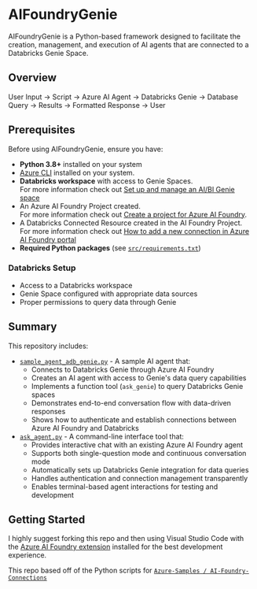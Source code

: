 # AIFoundryGenie

AIFoundryGenie is a Python-based framework designed to facilitate the creation, management, and execution of AI agents that are connected to a Databricks Genie Space. 

## Overview 
User Input → Script → Azure AI Agent → Databricks Genie → Database Query → Results → Formatted Response → User

## Prerequisites
Before using AIFoundryGenie, ensure you have:

- **Python 3.8+** installed on your system
- [Azure CLI](https://learn.microsoft.com/en-us/cli/azure/?view=azure-cli-latest) installed on your system.
- **Databricks workspace** with access to Genie Spaces.  <BR>For more information check out [Set up and manage an AI/BI Genie space](https://learn.microsoft.com/en-us/azure/databricks/genie/set-up)
- An Azure AI Foundry Project created.  <BR>For more information check out [Create a project for Azure AI Foundry](https://learn.microsoft.com/en-us/azure/ai-foundry/how-to/create-projects?tabs=ai-foundry&pivots=fdp-project).
- A Databricks Connected Resource created in the AI Foundry Project.  <BR>For more information check out [How to add a new connection in Azure AI Foundry portal](https://learn.microsoft.com/en-us/azure/ai-foundry/how-to/connections-add?pivots=fdp-project)
- **Required Python packages** (see [`src/requirements.txt`](src/requirements.txt))

### Databricks Setup
- Access to a Databricks workspace
- Genie Space configured with appropriate data sources
- Proper permissions to query data through Genie

## Summary
This repository includes:
- [`sample_agent_adb_genie.py`](src/sample_agent_adb_genie.py) - A sample AI agent that:
  - Connects to Databricks Genie through Azure AI Foundry
  - Creates an AI agent with access to Genie's data query capabilities
  - Implements a function tool (`ask_genie`) to query Databricks Genie spaces
  - Demonstrates end-to-end conversation flow with data-driven responses
  - Shows how to authenticate and establish connections between Azure AI Foundry and Databricks
- [`ask_agent.py`](src/ask_agent.py) - A command-line interface tool that:
  - Provides interactive chat with an existing Azure AI Foundry agent
  - Supports both single-question mode and continuous conversation mode
  - Automatically sets up Databricks Genie integration for data queries
  - Handles authentication and connection management transparently
  - Enables terminal-based agent interactions for testing and development

## Getting Started
I highly suggest forking this repo and then using Visual Studio Code with the [Azure AI Foundry extension](https://learn.microsoft.com/en-us/azure/ai-foundry/how-to/develop/get-started-projects-vs-code) installed for the best development experience.

This repo based off of the Python scripts for [`Azure-Samples /
AI-Foundry-Connections`](https://github.com/Azure-Samples/AI-Foundry-Connections/tree/main)



